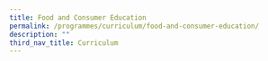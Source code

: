 ```yaml
---
title: Food and Consumer Education
permalink: /programmes/curriculum/food-and-consumer-education/
description: ""
third_nav_title: Curriculum
---
```

